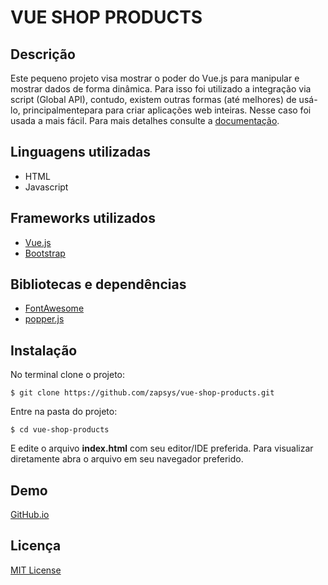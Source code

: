 # VUE SHOP PRODUCTS
## Descrição
Este pequeno projeto visa mostrar o poder do Vue.js para manipular e mostrar dados de forma dinâmica. Para isso foi utilizado a integração via script (Global API), contudo, existem outras formas (até melhores) de usá-lo, principalmentepara para criar aplicações web inteiras. Nesse caso foi usada a mais fácil. Para mais detalhes consulte a [documentação](https://vuejs.org/guide/extras/ways-of-using-vue.html#standalone-script).

## Linguagens utilizadas
- HTML
- Javascript

## Frameworks utilizados
- [Vue.js](https://vuejs.org)
- [Bootstrap](https://getbootstrap.com/docs/5.2/getting-started/introduction/)

## Bibliotecas e dependências
- [FontAwesome](https://fontawesome.com)
- [popper.js](https://popper.js.org)

## Instalação
No terminal clone o projeto:
```
$ git clone https://github.com/zapsys/vue-shop-products.git
```
Entre na pasta do projeto:
```
$ cd vue-shop-products
```
E edite o arquivo **index.html** com seu editor/IDE preferida. Para visualizar diretamente abra o arquivo em seu navegador preferido.

## Demo
[GitHub.io](https://zapsys.github.io/vue-shop-products/)


## Licença
[MIT License](LICENSE.md)


